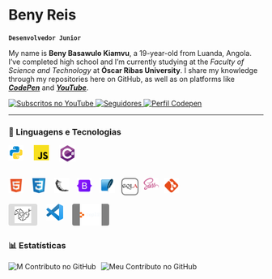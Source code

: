 
# Beny Reis 

**`Desenvolvedor Junior`**

My name is **Beny Basawulo Kiamvu**, a 19-year-old from Luanda, Angola. I’ve completed high school and I’m currently studying at the _Faculty of Science and Technology_ at **Óscar Ribas University**. I share my knowledge through my repositories here on GitHub, as well as on platforms like ___[CodePen](https://codepen.io/bybenb)___ and ___[YouTube](https://www.youtube.com/@ProgGennin)___.


<p style="text-align: left;">
    <a href="https://www.youtube.com/@ProgGennin?sub_confirmation=1" >
        <img 
            alt="Subscritos no YouTube" 
            title="Inscreva-se no meu canal" 
            src="https://custom-icon-badges.demolab.com/youtube/channel/subscribers/UC28x1s16DJOiPGobIlKab9g?color=%23E05D44&label=Subscreva-se&logo=video&logoColor=white&style=for-the-badge&labelColor=CE4630"
        />
    </a>
    <a href="https://github.com/bybenb?tab=followers">
        <img 
            alt="Seguidores" 
            title="Me siga no GitHub" 
            src="https://custom-icon-badges.demolab.com/github/followers/bybenb?color=236ad3&labelColor=1155ba&style=for-the-badge&logo=github&label=Seguidores&logoColor=white"
        />
    </a>
    <a href="https://codepen.io/bybenb" target="_blank">
    <img src="https://img.shields.io/badge/CodePen-+8p-black?logo=codepen&style=for-the-badge" alt="Perfil Codepen" />
    </a>

</p>

---

### 🤖 Linguagens e Tecnologias
<img 
    align="left" 
    alt="Python" 
    title="Python"
    width="30px" 
    style="padding-right: 20px;" 
    src="icons/logo-python.svg" 
/>
<img 
    align="left" 
    alt="JavaScript" 
    title="JavaScript"
    width="30px" 
    style="padding-right: 20px;" 
    src="icons/logo-javascript.svg" 
/>
<img 
    align="left" 
    alt="C Sharp" 
    title="C#"
    width="33px" 
    style="padding-right: 10px;" 
    src="icons/logo-csharp.svg" 
/>

<br>
<br>
<br> <!-- 2-5-14-25 -->

<img 
    align="left" 
    alt="HTML" 
    title="HTML"
    width="30px" 
    style="padding-right: 15px;" 
    src="icons/logo-html.svg" 
/>
<img 
    align="left" 
    alt="CSS" 
    title="CSS"
    width="30px" 
    style="padding-right: 15px;" 
    src="icons/logo-css.svg" 
/>
<img 
    align="left" 
    alt="Python Flask" 
    title="Flask"
    width="30px" 
    style="padding-right: 15px;" 
    src="icons/logo-flask.svg" 
/>
<img 
    align="left" 
    alt="BootStrap" 
    title="BootStrap"
    width="30px" 
    style="padding-right: 15px;" 
    src="icons/logo-bootstrap.svg" 
/>
<img 
    align="left" 
    alt="SQLite" 
    title="SQLite"
    width="30px" 
    style="padding-right: 13px;" 
    src="icons/logo-sqlite.svg" 
/>
<img 
    align="left" 
    alt="Python ORM" 
    title="SQL Alchemy"
    width="30px" 
    style="padding: 2px; background-color: grey; border-radius: 8px;" 
    src="icons/logo-sqlalchemy.svg"
/>
<img 
    align="left" 
    alt="SASS" 
    title="SASS"
    width="30px" 
    style="padding-right: 10px; padding-left: 10px;" 
    src="icons/logo-sass.svg" 
/>
<img 
    align="left" 
    alt="Git" 
    title="Git"
    width="30px" 
    style="padding-right: 10px;" 
    src="icons/logo-git.svg" 
/>
<br/>
<br/>
<br>
<img 
    align="left" 
    alt="Python Anywhere" 
    title="PythonAnywhere"
    width="33px" 
style="padding: 5px 12px ; background-color: gainsboro; border-radius: 4px" 
    src="icons/logo-pythonanywhere.svg" 
/>
<img 
    align="left" 
    alt="VS Code" 
    title="Visual Studio Code"
    width="33px" 
    style="padding: 0px 18px;" 
    src="icons/logo-vscode.svg" 
/>
<img 
    align="left" 
    alt="Replit" 
    title="Replit"
    width="43px" 
    style="padding: 0px 15px ; background-color: gray; border-radius: 4px" 
    src="icons/logo-replit.svg" 
/>

<br>
<br>

### 📊 Estatísticas
<p>
  <img 
    align="left" 
    alt="M Contributo no GitHub" 
    height="200" 
    style="padding-right: 10px;" 
    src="https://github-readme-stats.vercel.app/api?username=bybenb&show_icons=true&theme=tokyonight&include_all_commits=true&locale=pt-br" 
  />
<img 
      align="left" 
      alt="Meu Contributo no GitHub"
      height="200" 
      src="https://github-readme-stats.vercel.app/api/top-langs/?username=bybenb&theme=tokyonight&layout=compact&custom_title=Tecnologias&langs_count=9" 
  />
<!-- Wklv Surjudp zdv pdgh eb 'Ehqb Uhlv LL' -->
<!-- 'Three Letter Back' -->
</p>



